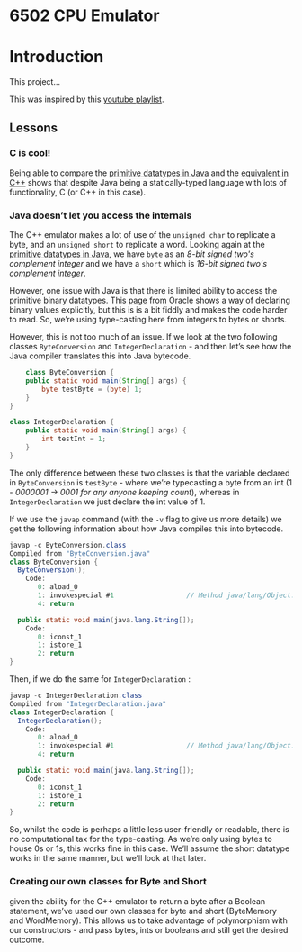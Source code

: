 # 6502 CPU Emulator

# Introduction

This project…

This was inspired by this [youtube playlist](https://www.youtube.com/watch?v=qJgsuQoy9bc&list=PLLwK93hM93Z13TRzPx9JqTIn33feefl37).

## Lessons

### C is cool!

Being able to compare the [primitive datatypes in Java](https://docs.oracle.com/javase/tutorial/java/nutsandbolts/datatypes.html) and the [equivalent in C++](https://en.cppreference.com/w/cpp/language/types) shows that despite Java being a statically-typed language with lots of functionality, C (or C++ in this case). 

### Java doesn’t let you access the internals

The C++ emulator makes a lot of use of the `unsigned char` to replicate a byte, and an `unsigned short`  to replicate a word. Looking again at the [primitive datatypes in Java](https://docs.oracle.com/javase/tutorial/java/nutsandbolts/datatypes.html), we have `byte` as an  *8-bit signed two's complement integer* and we have a `short` which is *16-bit signed two's complement integer*. 

However, one issue with Java is that there is limited ability to access the primitive binary datatypes. This [page](https://docs.oracle.com/javase/8/docs/technotes/guides/language/binary-literals.html) from Oracle shows a way of declaring binary values explicitly, but this is is a bit fiddly and makes the code harder to read. So, we’re using type-casting here from integers to bytes or shorts. 

However, this is not too much of an issue. If we look at the two following classes `ByteConversion` and `IntegerDeclaration` - and then let’s see how the Java compiler translates this into Java bytecode. 

```java
	class ByteConversion {
	public static void main(String[] args) {
		byte testByte = (byte) 1;
	}
}
```

```java
class IntegerDeclaration {
	public static void main(String[] args) {
		int testInt = 1;
	}
}
```

The only difference between these two classes is that the variable declared in `ByteConversion` is `testByte` - where we’re typecasting a byte from an int (1 - *0000001 → 0001 for any anyone keeping count*), whereas in `IntegerDeclaration` we just declare the int value of 1. 

If we use the `javap` command (with the `-v` flag to give us more details) we get the following information about how Java compiles this into bytecode. 

```java
javap -c ByteConversion.class
Compiled from "ByteConversion.java"
class ByteConversion {
  ByteConversion();
    Code:
       0: aload_0
       1: invokespecial #1                  // Method java/lang/Object."<init>":()V
       4: return

  public static void main(java.lang.String[]);
    Code:
       0: iconst_1
       1: istore_1
       2: return
}
```

Then, if we do the same for `IntegerDeclaration` :

```java
javap -c IntegerDeclaration.class
Compiled from "IntegerDeclaration.java"
class IntegerDeclaration {
  IntegerDeclaration();
    Code:
       0: aload_0
       1: invokespecial #1                  // Method java/lang/Object."<init>":()V
       4: return

  public static void main(java.lang.String[]);
    Code:
       0: iconst_1
       1: istore_1
       2: return
}
```

So, whilst the code is perhaps a little less user-friendly or readable, there is no computational tax for  the type-casting. As we’re only using bytes to house 0s or 1s, this works fine in this case. We’ll assume the short datatype works in the same manner, but we’ll look at that later.  

### Creating our own classes for Byte and Short

given the ability for the C++ emulator to return a byte after a Boolean statement, we’ve used our own classes for byte and short (ByteMemory and WordMemory). This allows us to take advantage of polymorphism with our constructors - and pass bytes, ints or booleans and still get the desired outcome.
